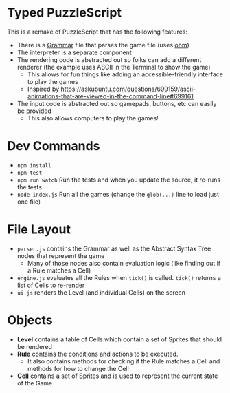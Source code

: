 # Typed PuzzleScript


This is a remake of PuzzleScript that has the following features:

- There is a [Grammar](https://en.wikipedia.org/wiki/Parsing_expression_grammar) file that parses the game file (uses [ohm](https://github.com/harc/ohm))
- The interpreter is a separate component
- The rendering code is abstracted out so folks can add a different renderer (the example uses ASCII in the Terminal to show the game)
  - This allows for fun things like adding an accessible-friendly interface to play the games
  - Inspired by https://askubuntu.com/questions/699159/ascii-animations-that-are-viewed-in-the-command-line#699161
- The input code is abstracted out so gamepads, buttons, etc can easily be provided
  - This also allows computers to play the games!

# Dev Commands

- `npm install`
- `npm test`
- `npm run watch` Run the tests and when you update the source, it re-runs the tests
- `node index.js` Run all the games (change the `glob(...)` line to load just one file)


# File Layout

- `parser.js` contains the Grammar as well as the Abstract Syntax Tree nodes that represent the game
  - Many of those nodes also contain evaluation logic (like finding out if a Rule matches a Cell)
- `engine.js` evaluates all the Rules when `tick()` is called. `tick()` returns a list of Cells to re-render
- `ui.js` renders the Level (and individual Cells) on the screen

# Objects

- **Level** contains a table of Cells which contain a set of Sprites that should be rendered
- **Rule** contains the conditions and actions to be executed.
  - It also contains methods for checking if the Rule matches a Cell and methods for how to change the Cell
- **Cell** contains a set of Sprites and is used to represent the current state of the Game
